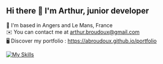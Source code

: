 ## Hi there 👋 I'm Arthur, junior developer

📍 I'm based in Angers and Le Mans, France
<br>
✉️  You can contact me at arthur.broudoux@gmail.com
<br>
🖥️ Discover my portfolio : https://abroudoux.github.io/portfolio

[![My Skills](https://skillicons.dev/icons?i=js,sass,typescript,react,tailwind,nestjs,git,bash,nodejs,mongodb&perline=5)](https://skillicons.dev)

